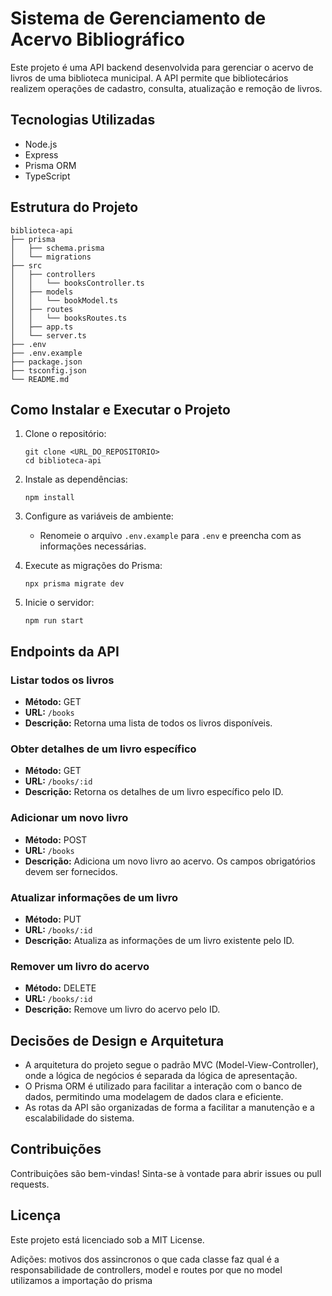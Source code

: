 # Sistema de Gerenciamento de Acervo Bibliográfico

Este projeto é uma API backend desenvolvida para gerenciar o acervo de livros de uma biblioteca municipal. A API permite que bibliotecários realizem operações de cadastro, consulta, atualização e remoção de livros.

## Tecnologias Utilizadas

- Node.js
- Express
- Prisma ORM
- TypeScript

## Estrutura do Projeto

```
biblioteca-api
├── prisma
│   ├── schema.prisma
│   └── migrations
├── src
│   ├── controllers
│   │   └── booksController.ts
│   ├── models
│   │   └── bookModel.ts
│   ├── routes
│   │   └── booksRoutes.ts
│   ├── app.ts
│   └── server.ts
├── .env
├── .env.example
├── package.json
├── tsconfig.json
└── README.md
```

## Como Instalar e Executar o Projeto

1. Clone o repositório:
   ```
   git clone <URL_DO_REPOSITORIO>
   cd biblioteca-api
   ```

2. Instale as dependências:
   ```
   npm install
   ```

3. Configure as variáveis de ambiente:
   - Renomeie o arquivo `.env.example` para `.env` e preencha com as informações necessárias.

4. Execute as migrações do Prisma:
   ```
   npx prisma migrate dev
   ```

5. Inicie o servidor:
   ```
   npm run start
   ```

## Endpoints da API

### Listar todos os livros
- **Método:** GET
- **URL:** `/books`
- **Descrição:** Retorna uma lista de todos os livros disponíveis.

### Obter detalhes de um livro específico
- **Método:** GET
- **URL:** `/books/:id`
- **Descrição:** Retorna os detalhes de um livro específico pelo ID.

### Adicionar um novo livro
- **Método:** POST
- **URL:** `/books`
- **Descrição:** Adiciona um novo livro ao acervo. Os campos obrigatórios devem ser fornecidos.

### Atualizar informações de um livro
- **Método:** PUT
- **URL:** `/books/:id`
- **Descrição:** Atualiza as informações de um livro existente pelo ID.

### Remover um livro do acervo
- **Método:** DELETE
- **URL:** `/books/:id`
- **Descrição:** Remove um livro do acervo pelo ID.

## Decisões de Design e Arquitetura

- A arquitetura do projeto segue o padrão MVC (Model-View-Controller), onde a lógica de negócios é separada da lógica de apresentação.
- O Prisma ORM é utilizado para facilitar a interação com o banco de dados, permitindo uma modelagem de dados clara e eficiente.
- As rotas da API são organizadas de forma a facilitar a manutenção e a escalabilidade do sistema.

## Contribuições

Contribuições são bem-vindas! Sinta-se à vontade para abrir issues ou pull requests.

## Licença

Este projeto está licenciado sob a MIT License.

Adições:
motivos dos assincronos
o que cada classe faz
qual é a responsabilidade de controllers, model e routes
por que no model utilizamos a importação do prisma